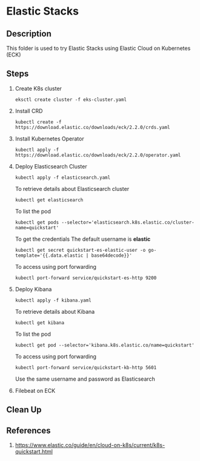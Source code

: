 # Elastic Stacks

## Description

This folder is used to try Elastic Stacks using Elastic Cloud on Kubernetes (ECK)

## Steps

1. Create K8s cluster

   ```
   eksctl create cluster -f eks-cluster.yaml
   ```

2. Install CRD

   ```
   kubectl create -f https://download.elastic.co/downloads/eck/2.2.0/crds.yaml
   ```

3. Install Kubernetes Operator

   ```
   kubectl apply -f https://download.elastic.co/downloads/eck/2.2.0/operator.yaml
   ```

4. Deploy Elasticsearch Cluster

   ```
   kubectl apply -f elasticsearch.yaml
   ```

   To retrieve details about Elasticsearch cluster

   ```
   kubectl get elasticsearch
   ```

   To list the pod

   ```
   kubectl get pods --selector='elasticsearch.k8s.elastic.co/cluster-name=quickstart'
   ```

   To get the credentials
   The default username is **elastic**

   ```
   kubectl get secret quickstart-es-elastic-user -o go-template='{{.data.elastic | base64decode}}'
   ```

   To access using port forwarding

   ```
   kubectl port-forward service/quickstart-es-http 9200
   ```

5. Deploy Kibana

   ```
   kubectl apply -f kibana.yaml
   ```

   To retrieve details about Kibana

   ```
   kubectl get kibana
   ```

   To list the pod

   ```
   kubectl get pod --selector='kibana.k8s.elastic.co/name=quickstart'
   ```

   To access using port forwarding

   ```
   kubectl port-forward service/quickstart-kb-http 5601
   ```

   Use the same username and password as Elasticsearch

6. Filebeat on ECK

## Clean Up

## References

1. https://www.elastic.co/guide/en/cloud-on-k8s/current/k8s-quickstart.html
